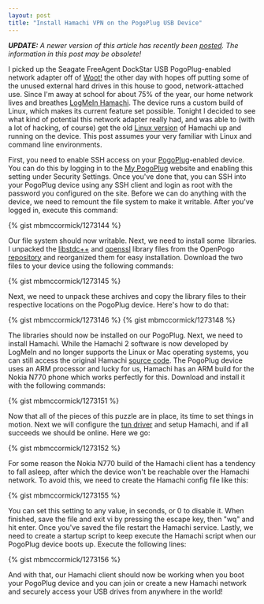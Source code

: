 ```yaml
---
layout: post
title: "Install Hamachi VPN on the PogoPlug USB Device"
---
```


_**UPDATE:** A newer version of this article has recently been [posted](http://mbmccormick.com/2010/09/install-hamachi-vpn-on-the-pogoplug-usb-device-updated/). The information in this post may be obsolete!_

I picked up the Seagate FreeAgent DockStar USB PogoPlug-enabled network adapter off of [Woot!](http://woot.com/Forums/ViewPost.aspx?PostID=4000272) the other day with hopes off putting some of the unused external hard drives in this house to good, network-attached use. Since I'm away at school for about 75% of the year, our home network lives and breathes [LogMeIn Hamachi](https://secure.logmein.com/products/hamachi2/). The device runs a custom build of Linux, which makes its current feature set possible. Tonight I decided to see what kind of potential this network adapter really had, and was able to (with a lot of hacking, of course) get the old [Linux version](http://files.hamachi.cc/linux/nokia-770/) of Hamachi up and running on the device. This post assumes your very familiar with Linux and command line environments.

First, you need to enable SSH access on your [PogoPlug](http://pogoplug.com/)-enabled device. You can do this by logging in to the [My PogoPlug](http://my.pogoplug.com/) website and enabling this setting under Security Settings. Once you've done that, you can SSH into your PogoPlug device using any SSH client and login as root with the password you configured on the site. Before we can do anything with the device, we need to remount the file system to make it writable. After you've logged in, execute this command:

{% gist mbmccormick/1273144 %}

Our file system should now writable. Next, we need to install some  libraries. I unpacked the [libstdc++](http://gcc.gnu.org/libstdc++/) and [openssl](http://www.openssl.org/) library files from the OpenPogo [repository](http://openpogo.com/repo/) and reorganized them for easy installation. Download the two files to your device using the following commands:

{% gist mbmccormick/1273145 %}

Next, we need to unpack these archives and copy the library files to their respective locations on the PogoPlug device. Here's how to do that:

{% gist mbmccormick/1273146 %} {% gist mbmccormick/1273148 %}

The libraries should now be installed on our PogoPlug. Next, we need to install Hamachi. While the Hamachi 2 software is now developed by LogMeIn and no longer supports the Linux or Mac operating systems, you can still access the original Hamachi [source code](http://files.hamachi.cc/linux/). The PogoPlug device uses an ARM processor and lucky for us, Hamachi has an ARM build for the Nokia N770 phone which works perfectly for this. Download and install it with the following commands:

{% gist mbmccormick/1273151 %}

Now that all of the pieces of this puzzle are in place, its time to set things in motion. Next we will configure the [tun driver](http://en.wikipedia.org/wiki/TUN/TAP) and setup Hamachi, and if all succeeds we should be online. Here we go:

{% gist mbmccormick/1273152 %}

For some reason the Nokia N770 build of the Hamachi client has a tendency to fall asleep, after which the device won't be reachable over the Hamachi network. To avoid this, we need to create the Hamachi config file like this:

{% gist mbmccormick/1273155 %}

You can set this setting to any value, in seconds, or 0 to disable it. When finished, save the file and exit vi by pressing the escape key, then "wq" and hit enter. Once you've saved the file restart the Hamachi service. Lastly, we need to create a startup script to keep execute the Hamachi script when our PogoPlug device boots up. Execute the following lines:

{% gist mbmccormick/1273156 %}

And with that, our Hamachi client should now be working when you boot your PogoPlug device and you can join or create a new Hamachi network and securely access your USB drives from anywhere in the world!
